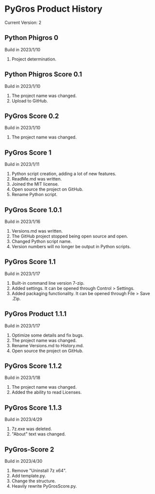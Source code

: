 # PyGros Product History
Current Version: 2
## Python Phigros 0
Build in 2023/1/10
1. Project determination.
## Python Phigros Score 0.1
Build in 2023/1/10
1. The project name was changed.
2. Upload to GitHub.
## PyGros Score 0.2
Build in 2023/1/10
1. The project name was changed.
## PyGros Score 1
Build in 2023/1/11
1. Python script creation, adding a lot of new features.
2. ReadMe.md was written.
3. Joined the MIT license.
4. Open source the project on GitHub.
5. Rename Python script.
## PyGros Score 1.0.1
Build in 2023/1/16
1. Versions.md was written.
2. The GitHub project stopped being open source and open.
3. Changed Python script name.
4. Version numbers will no longer be output in Python scripts.
## PyGros Score 1.1
Build in 2023/1/17
1. Built-in command line version 7-zip.
2. Added settings. It can be opened through Control > Settings.
3. Added packaging functionality. It can be opened through File > Save .Zip.
## PyGros Product 1.1.1
Build in 2023/1/17
1. Optimize some details and fix bugs.
2. The project name was changed.
3. Rename Versions.md to History.md.
4. Open source the project on GitHub.
## PyGros Score 1.1.2
Build in 2023/1/18
1. The project name was changed.
2. Added the ability to read Licenses.
## PyGros Score 1.1.3
Build in 2023/4/29
1. 7z.exe was deleted.
2. "About" text was changed.
## PyGros-Score 2
Build in 2023/4/30
1. Remove "Uninstall 7z x64".
2. Add template.py.
3. Change the structure.
4. Heavily rewrite PyGrosScore.py.